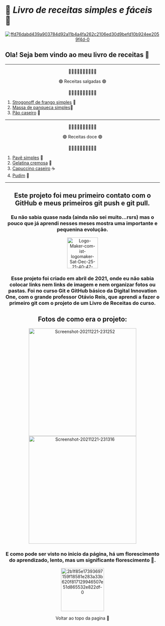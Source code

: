 # 🥨 _Livro de receitas simples e fáceis_ 📖

<div align= "center">
<a href="https://imgbb.com/">
  <img src="https://i.ibb.co/yWT2fCr/ffd76dabd439a903784d92a11b4a4fa262c2106ed30d9befd10b924ee2059f4d-0.png" alt="ffd76dabd439a903784d92a11b4a4fa262c2106ed30d9befd10b924ee2059f4d-0" border="0" /></a>
</div>

## Ola! Seja bem vindo ao meu livro de receitas 🍩

---

<div align= "center">

🔸🔸🔸🔸🔸🔸🔸🔸🔸🔸

🟢 Receitas salgadas 🟢

🔸🔸🔸🔸🔸🔸🔸🔸🔸🔸
</div>

1. [Strogonoff de frango simples](https://github.com/Ruths2/livro-receitas/blob/main/receitas-salgadas/strogonoff-de-frango/strogonoff.md) 🥘
2. [Massa de panqueca simples](https://github.com/Ruths2/livro-receitas/tree/main/receitas-salgadas/massa-de-panqueca/massaDePanqueca.md)🥞 
3. [Pão caseiro](https://github.com/Ruths2/livro-receitas/tree/main/receitas-salgadas/pao-caseiro/paoCaseiro.md) 🍞 

---

<div align= "center">

🔸🔸🔸🔸🔸🔸🔸🔸🔸🔸

🟣 Receitas doce 🟣

🔸🔸🔸🔸🔸🔸🔸🔸🔸🔸
</div>

1. [Pavê simples](https://github.com/Ruths2/livro-receitas/tree/main/receitas-doce/pave-simples/paveSimples.md) 🥮 
2. [Gelatina cremosa](https://github.com/Ruths2/livro-receitas/tree/main/receitas-doce/gelatina-cremosa/gelatinaCremosa.md) 🍧
3. [Capuccino caseiro](https://github.com/Ruths2/livro-receitas/tree/main/receitas-doce/capuccino-caseiro/capuccinoCaseiro.md) ☕
4. [Pudim](https://github.com/Ruths2/livro-receitas/tree/main/receitas-doce/pudim/pudim.md) 🍮

---

<div align= "center">

## Este projeto foi meu primeiro contato com o GitHub e meus primeiros git push e git pull.
### Eu não sabia quase nada (ainda não sei muito...rsrs) mas o pouco que já aprendi nesses meses mostra uma importante e pequenina evolução.
<a href="https://ibb.co/LdjYSNj"><img height= "100" src="https://i.ibb.co/m5ZbJNZ/Logo-Maker-com-ist-logomaker-Sat-Dec-25-21-40-47-GMT-03-00-2021.png" alt="Logo-Maker-com-ist-logomaker-Sat-Dec-25-21-40-47-GMT-03-00-2021" border="0" /></a>
### Esse projeto foi criado em abril de 2021, onde eu não sabia colocar links nem links de imagem e nem organizar fotos ou pastas.  Foi no curso Git e GitHub básico da Digital Innovation One, com o grande professor Otávio Reis, que aprendi a fazer o primeiro git com o projeto de um Livro de Receitas do curso.
## Fotos de como era o projeto:
</div>

<div align= "center">
<a href="https://ibb.co/gj3WTh1">
  <img height= "350" src="https://i.ibb.co/Wx6zyj9/Screenshot-20211221-231252.png" alt="Screenshot-20211221-231252" border="0" /></a>
  
<a href="https://ibb.co/NmXNwGd">
  <img height= "350" src="https://i.ibb.co/1d3XH4t/Screenshot-20211221-231316.png" alt="Screenshot-20211221-231316" border="0" /></a>
</div>

<div align= "center">
  
### E como pode ser visto no inicio da página, há um florescimento do aprendizado, lento, mas um significante florescimento 🌼.

<a href="https://imgbb.com/"><img height= "140" src="https://i.ibb.co/kyrF31b/2b1f85e17393697159f18581e283a33b620f817129946507e51d865532e822df-0.png" alt="2b1f85e17393697159f18581e283a33b620f817129946507e51d865532e822df-0" border="0" /></a>

Voltar ao topo da pagina 📃
</div>





